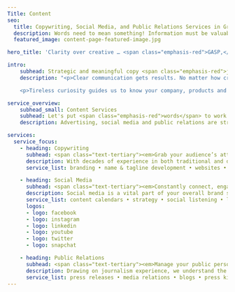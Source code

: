 ```yaml
---
Title: Content
seo:
  title: Copywriting, Social Media, and Public Relations Services in Green Bay, WI
  description: Words need to mean something! Information must be valuable and relevant. At Insight, we lead with clarity to ensure your message is strategic, accurate and consistent. Contact Insight Creative in Green Bay, WI for all your copywriting, social media, and public relations needs!
  featured_image: content-page-featured-image.jpg

hero_title: 'Clarity over creative … <span class="emphasis-red">GASP,</span> we said it.'

intro: 
    subhead: Strategic and meaningful copy <span class="emphasis-red">jumpstarts</span> successful creative.
    description: "<p>Clear communication gets results. No matter how creative something is, if the message gets lost, it’s destined to fail. We’re never creative for the sake of trying to be clever, cute or obscure. Words need to mean something! Information must be valuable and relevant. That’s why our writers research, ask questions and then ask more questions before our hands hit the keyboard.</p>

    <p>Tireless curiosity guides us to know your company, products and people to then develop a voice that uniquely reflects you and a strategy that achieves your goals. Sure, we could rev the creative engines and toss flashy words into art … but at Insight, we lead with clarity to ensure your message is strategic, accurate and consistent. Then the real fun begins. Smart, meaningful creative is born.</p>"

service_overview: 
    subhead_small: Content Services
    subhead: Let's put <span class="emphasis-red">words</span> to work!
    description: Advertising, social media and public relations are stronger together. By enlisting the help of our experienced writers, you’ll revel in <strong>cohesive strategy and consistent messaging</strong> right from the start.

services: 
  service_focus: 
    - heading: Copywriting
      subhead: <span class="text-tertiary"><em>Grab your audience’s attention and communicate in your voice.</em></span>
      description: With decades of experience in both traditional and digital media, our writers harness AP style, journalistic integrity and unbridled imagination to weave your words into impactful stories.
      service_list: branding • name & tagline development • websites • digital ads • infographics • radio scripts • video storyboards • print ads • case studies • posters • brochures • sponsored editorial • whitepapers • promotional emails • editing • proofreading

    - heading: Social Media
      subhead: <span class="text-tertiary"><em>Constantly connect, engage with and build your following online.</em></span>
      description: Social media is a vital part of your overall brand strategy and should be handled by professionals. We were there when social media first broke onto the scene. For years, we’ve followed trends, tested content, enlisted helpful software and perfected our process for easy daily management.
      service_list: content calendars • strategy • social listening • live coverage • event promotions • stories • custom graphics • videos • influencer campaigns • giveaways • audience research • targeting ads • data analysis • recruitment
      logos: 
      - logo: facebook
      - logo: instagram
      - logo: linkedin
      - logo: youtube
      - logo: twitter
      - logo: snapchat

    - heading: Public Relations
      subhead: <span class="text-tertiary"><em>Manage your public persona through reputable third-party recognition.</em></span>
      description: Drawing on journalism experience, we understand the pitching process and the value of earned media. We’ve done the groundwork, spending years building valuable relationships with news, trade, lifestyle and emerging media. Now let us introduce your story to the masses on a local, national, even global, level. 
      service_list: press releases • media relations • blogs • press kits • PSAs • reputation management • speeches • editorial pitches • event planning & promotions • creative campaigns • press conferences • newsletters • internal communications • media monitoring • coverage reports • crisis communications
---
```

